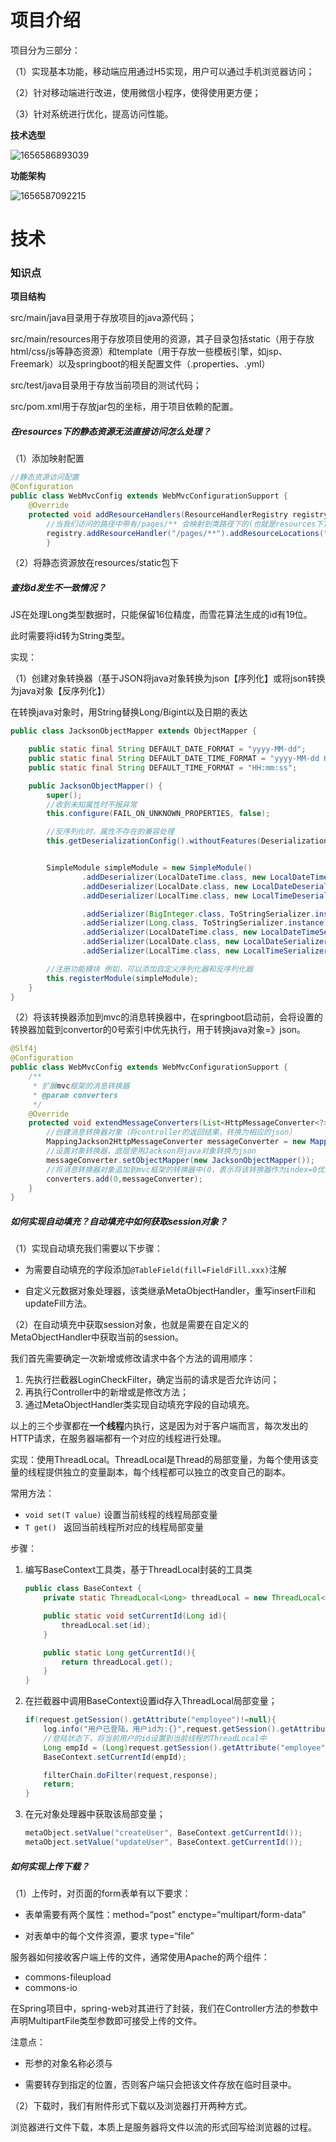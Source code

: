 # 项目介绍

项目分为三部分：

（1）实现基本功能，移动端应用通过H5实现，用户可以通过手机浏览器访问；

（2）针对移动端进行改进，使用微信小程序，使得使用更方便；

（3）针对系统进行优化，提高访问性能。



**技术选型**

![1656586893039](assets/1656586893039.png)



**功能架构**

![1656587092215](assets/1656587092215.png)



# 技术

### 知识点

**项目结构**

src/main/java目录用于存放项目的java源代码；

src/main/resources用于存放项目使用的资源，其子目录包括static（用于存放html/css/js等静态资源）和template（用于存放一些模板引擎，如jsp、Freemark）以及springboot的相关配置文件（.properties、.yml）

src/test/java目录用于存放当前项目的测试代码；

src/pom.xml用于存放jar包的坐标，用于项目依赖的配置。



##### **在resources下的静态资源无法直接访问怎么处理？**

（1）添加映射配置

```java
//静态资源访问配置
@Configuration
public class WebMvcConfig extends WebMvcConfigurationSupport {
    @Override
    protected void addResourceHandlers(ResourceHandlerRegistry registry) {
        //当我们访问的路径中带有/pages/** 会映射到类路径下的(也就是resources下) /pages/
        registry.addResourceHandler("/pages/**").addResourceLocations("classpath:/pages/");
        }
```

（2）将静态资源放在resources/static包下



##### **查找id发生不一致情况？**

JS在处理Long类型数据时，只能保留16位精度，而雪花算法生成的id有19位。

此时需要将id转为String类型。

实现：

（1）创建对象转换器（基于JSON将java对象转换为json【序列化】或将json转换为java对象【反序列化】）

在转换java对象时，用String替换Long/Bigint以及日期的表达

```java
public class JacksonObjectMapper extends ObjectMapper {

    public static final String DEFAULT_DATE_FORMAT = "yyyy-MM-dd";
    public static final String DEFAULT_DATE_TIME_FORMAT = "yyyy-MM-dd HH:mm:ss";
    public static final String DEFAULT_TIME_FORMAT = "HH:mm:ss";

    public JacksonObjectMapper() {
        super();
        //收到未知属性时不报异常
        this.configure(FAIL_ON_UNKNOWN_PROPERTIES, false);

        //反序列化时，属性不存在的兼容处理
        this.getDeserializationConfig().withoutFeatures(DeserializationFeature.FAIL_ON_UNKNOWN_PROPERTIES);


        SimpleModule simpleModule = new SimpleModule()
                .addDeserializer(LocalDateTime.class, new LocalDateTimeDeserializer(DateTimeFormatter.ofPattern(DEFAULT_DATE_TIME_FORMAT)))
                .addDeserializer(LocalDate.class, new LocalDateDeserializer(DateTimeFormatter.ofPattern(DEFAULT_DATE_FORMAT)))
                .addDeserializer(LocalTime.class, new LocalTimeDeserializer(DateTimeFormatter.ofPattern(DEFAULT_TIME_FORMAT)))

                .addSerializer(BigInteger.class, ToStringSerializer.instance)
                .addSerializer(Long.class, ToStringSerializer.instance)
                .addSerializer(LocalDateTime.class, new LocalDateTimeSerializer(DateTimeFormatter.ofPattern(DEFAULT_DATE_TIME_FORMAT)))
                .addSerializer(LocalDate.class, new LocalDateSerializer(DateTimeFormatter.ofPattern(DEFAULT_DATE_FORMAT)))
                .addSerializer(LocalTime.class, new LocalTimeSerializer(DateTimeFormatter.ofPattern(DEFAULT_TIME_FORMAT)));

        //注册功能模块 例如，可以添加自定义序列化器和反序列化器
        this.registerModule(simpleModule);
    }
}
```

（2）将该转换器添加到mvc的消息转换器中，在springboot启动前，会将设置的转换器加载到convertor的0号索引中优先执行，用于转换java对象=》json。

```java
@Slf4j
@Configuration
public class WebMvcConfig extends WebMvcConfigurationSupport {
    /**
     * 扩展mvc框架的消息转换器
     * @param converters
     */
    @Override
    protected void extendMessageConverters(List<HttpMessageConverter<?>> converters) {
        //创建消息转换器对象（将controller的返回结果，转换为相应的json）
        MappingJackson2HttpMessageConverter messageConverter = new MappingJackson2HttpMessageConverter();
        //设置对象转换器，底层使用Jackson将java对象转换为json
        messageConverter.setObjectMapper(new JacksonObjectMapper());
        //将消息转换器对象追加到mvc框架的转换器中(0，表示将该转换器作为index=0优先使用)
        converters.add(0,messageConverter);
    }
}
```



##### **如何实现自动填充？自动填充中如何获取session对象？**

（1）实现自动填充我们需要以下步骤：

* 为需要自动填充的字段添加`@TableField(fill=FieldFill.xxx)`注解

* 自定义元数据对象处理器，该类继承MetaObjectHandler，重写insertFill和updateFill方法。


（2）在自动填充中获取session对象，也就是需要在自定义的MetaObjectHandler中获取当前的session。

我们首先需要确定一次新增或修改请求中各个方法的调用顺序：

1. 先执行拦截器LoginCheckFilter，确定当前的请求是否允许访问；
2. 再执行Controller中的新增或是修改方法；
3. 通过MetaObjectHandler类实现自动填充字段的自动填充。

以上的三个步骤都在**一个线程**内执行，这是因为对于客户端而言，每次发出的HTTP请求，在服务器端都有一个对应的线程进行处理。

实现：使用ThreadLocal。ThreadLocal是Thread的局部变量，为每个使用该变量的线程提供独立的变量副本，每个线程都可以独立的改变自己的副本。

常用方法：

* `void set(T value)`     设置当前线程的线程局部变量
* `T get() `   返回当前线程所对应的线程局部变量

步骤：

1. 编写BaseContext工具类，基于ThreadLocal封装的工具类

   ```java
   public class BaseContext {
       private static ThreadLocal<Long> threadLocal = new ThreadLocal<>();
   
       public static void setCurrentId(Long id){
           threadLocal.set(id);
       }
   
       public static Long getCurrentId(){
           return threadLocal.get();
       }
   }
   ```

2. 在拦截器中调用BaseContext设置id存入ThreadLocal局部变量；

   ```java
   if(request.getSession().getAttribute("employee")!=null){
       log.info("用户已登陆，用户id为:{}",request.getSession().getAttribute("employee"));
       //登陆状态下，将当前用户的id设置到当前线程的ThreadLocal中
       Long empId = (Long)request.getSession().getAttribute("employee");
       BaseContext.setCurrentId(empId);
   
       filterChain.doFilter(request,response);
       return;
   }
   ```

3. 在元对象处理器中获取该局部变量；

   ```java
   metaObject.setValue("createUser", BaseContext.getCurrentId());
   metaObject.setValue("updateUser", BaseContext.getCurrentId());
   ```

##### **如何实现上传下载？**

（1）上传时，对页面的form表单有以下要求：

* 表单需要有两个属性：method=“post”  enctype=“multipart/form-data”

* 对表单中的每个文件资源，要求 type=“file”

服务器如何接收客户端上传的文件，通常使用Apache的两个组件：

* commons-fileupload
* commons-io

在Spring项目中，spring-web对其进行了封装，我们在Controller方法的参数中声明MultipartFile类型参数即可接受上传的文件。

注意点：

* 形参的对象名称必须与

* 需要转存到指定的位置，否则客户端只会把该文件存放在临时目录中。



（2）下载时，我们有附件形式下载以及浏览器打开两种方式。

浏览器进行文件下载，本质上是服务器将文件以流的形式回写给浏览器的过程。